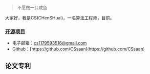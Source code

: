 > 不愿做一只咸鱼

大家好，我是CS(CHenSHuai)，一名算法工程师，目前。

### [开源项目](/my/open-sources/)


- 电子邮箱：cs1179593516@gmail.com
- [Github](https://github.com/CSsaan)：[https://github.com/CSsaan](https://github.com/CSsaan)


## 论文专利


